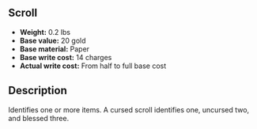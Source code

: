 ## Scroll

- **Weight:** 0.2 lbs
- **Base value:** 20 gold
- **Base material:** Paper
- **Base write cost:** 14 charges
- **Actual write cost:** From half to full base cost

## Description

Identifies one or more items.
A cursed scroll identifies one, uncursed two, and blessed three.
